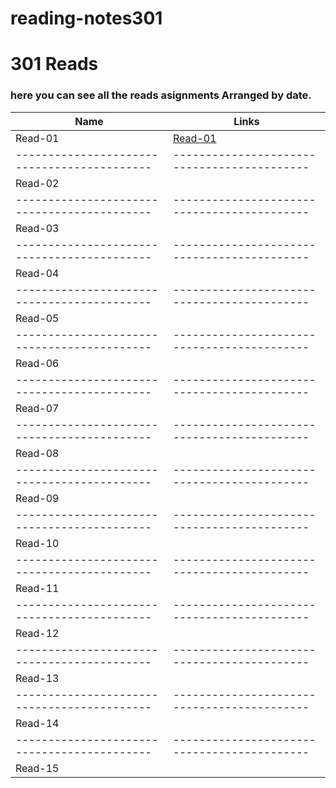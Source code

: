 # reading-notes301
# 301 Reads
### here you can see all the reads asignments Arranged by date.


Name                                       | Links
-------------------------------------------|-------------------------------------------
Read-01                                    | [Read-01](https://thaerm94.github.io/reading-notes301/read01)
-------------------------------------------|-------------------------------------------
Read-02                                    | 
-------------------------------------------|-------------------------------------------
Read-03                                    | 
-------------------------------------------|-------------------------------------------
Read-04                                    | 
-------------------------------------------|-------------------------------------------
Read-05                                    |  
-------------------------------------------|-------------------------------------------
Read-06                                    |  
-------------------------------------------|-------------------------------------------
Read-07                                    |  
-------------------------------------------|-------------------------------------------
Read-08                                    |  
-------------------------------------------|-------------------------------------------
Read-09                                    |  
-------------------------------------------|-------------------------------------------
Read-10                                    |
-------------------------------------------|-------------------------------------------
Read-11                                    |
-------------------------------------------|-------------------------------------------
Read-12                                    |
-------------------------------------------|-------------------------------------------
Read-13                                    |
-------------------------------------------|-------------------------------------------
Read-14                                    |
-------------------------------------------|-------------------------------------------
Read-15                                    |
